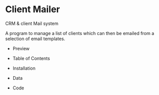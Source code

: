 # Client Mailer
CRM &amp; client Mail system

A program to manage a list of clients which can then be emailed from a selection of email templates.

* Preview

* Table of Contents

* Installation

* Data

* Code

